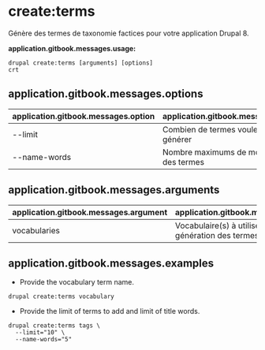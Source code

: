 # create:terms
Génère des termes de taxonomie factices pour votre application Drupal 8.

**application.gitbook.messages.usage:**
```
drupal create:terms [arguments] [options]
crt
```

## application.gitbook.messages.options
application.gitbook.messages.option | application.gitbook.messages.details
-------|-------------
--limit | Combien de termes voulez-vous générer
--name-words | Nombre maximums de mots des noms des termes

## application.gitbook.messages.arguments
application.gitbook.messages.argument | application.gitbook.messages.details
---------|-------------
vocabularies | Vocabulaire(s) à utiliser lors de la génération des termes

## application.gitbook.messages.examples
* Provide the vocabulary term name.
```
drupal create:terms vocabulary
```
* Provide the limit of terms to add and limit of title words.
```
drupal create:terms tags \
  --limit="10" \
  --name-words="5"
```
